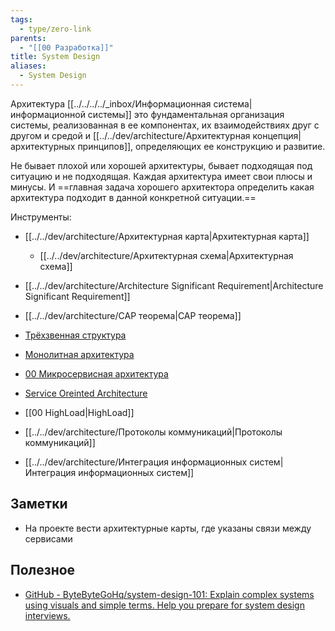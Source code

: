 ```yaml
---
tags:
  - type/zero-link
parents:
  - "[[00 Разработка]]"
title: System Design
aliases:
  - System Design
---
```

Архитектура [[../../../../_inbox/Информационная система|информационной системы]] это фундаментальная организация системы, реализованная в ее компонентах, их взаимодействиях друг с другом и средой и [[../../dev/architecture/Архитектурная концепция|архитектурных принципов]], определяющих ее конструкцию и развитие. 

Не бывает плохой или хорошей архитектуры, бывает подходящая под ситуацию и не подходящая. Каждая архитектура имеет свои плюсы и минусы. И ==главная задача хорошего архитектора определить какая архитектура подходит в данной конкретной ситуации.==

Инструменты:
- [[../../dev/architecture/Архитектурная карта|Архитектурная карта]]
	- [[../../dev/architecture/Архитектурная схема|Архитектурная схема]]


- [[../../dev/architecture/Architecture Significant Requirement|Architecture Significant Requirement]]


- [[../../dev/architecture/CAP теорема|CAP теорема]]
- [Трёхзвенная структура](../../dev/architecture/Трёхзвенная%20структура.md)
- [Монолитная архитектура](../../dev/architecture/Монолитная%20архитектура.md)
- [00 Микросервисная архитектура](../../../../wiki/zero/00%20Микросервисная%20архитектура.md)
- [Service Oreinted Architecture](Service%20Oreinted%20Architecture.md)
- [[00 HighLoad|HighLoad]]

- [[../../dev/architecture/Протоколы коммуникаций|Протоколы коммуникаций]]

- [[../../dev/architecture/Интеграция информационных систем|Интеграция информационных систем]]
## Заметки
- На проекте вести архитектурные карты, где указаны связи между сервисами
## Полезное
- [GitHub - ByteByteGoHq/system-design-101: Explain complex systems using visuals and simple terms. Help you prepare for system design interviews.](https://github.com/ByteByteGoHq/system-design-101)